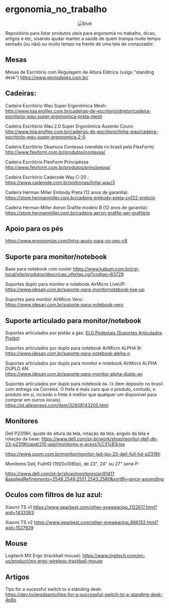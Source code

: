 # ergonomia_no_trabalho

<p align="center">
  <img src="https://raw.githubusercontent.com/luzfcb/ergonomia_no_trabalho/master/blue.png" alt="blue"/>
</p>


Repositório para listar produtos uteis para ergonomia no trabalho, dicas, artigos e etc, visando ajudar manter a saúde de quem trampa muito tempo sentado (ou não) ou muito tempo na frente de uma tela de computador.


## Mesas

Mesas de Escritório com Regulagem de Altura Elétrica (vulgo "standing desk") https://www.geniodesks.com.br/


## Cadeiras:


Cadeira Escritório Wau Super Ergonômica Mesh: http://www.loja.eroflex.com.br/cadeiras-de-escritorio/diretor/cadeira-escritorio-wau-super-ergonomica-preta-mesh

Cadeira Escritório Wau 2.0 Super Ergonômica Assento Couro: http://www.loja.eroflex.com.br/cadeiras-de-escritorio/linha-wau/cadeira-escritorio-wau-super-ergonomica-2-0

Cadeira Escritório Okamura Contessa (vendida no brasil pela FlexForm) http://www.flexform.com.br/produtos/contessa/

Cadeira Escritório FlexForm Principèssa http://www.flexform.com.br/produtos/principessa/

Cadeira Escritório Caderode Way C-20 : https://www.caderode.com.br/poltronas/linha-way/3

Cadeira Herman Miller Embody Preta (12 anos de garantia): https://store.hermanmiller.com.br/cadeira-embody-preta-cn122-preto/p

Cadeira Herman Miller Aeron Grafite modelo B (12 anos de garantia): https://store.hermanmiller.com.br/cadeira-aeron-grafite-aer-grafite/p


## Apoio para os pés


https://www.ergonomize.com/linha-apoio-para-os-pes-c8



## Suporte para monitor/notebook

Base para notebook com cooler https://www.kabum.com.br/cgi-local/site/produtos/descricao_ofertas.cgi?codigo=63729

Suportes duplo para monitor e notebook AirMicro LiveUP:  
https://www.idesan.com.br/suporte-para-monitornotebook-live-up


Suportes para monitor AirMicro Vero:  
https://www.idesan.com.br/suporte-para-notebook-vero


## Suporte articulado para monitor/notebook

Suportes articulados por pistão a gás: [ELG Pedestais (Suportes Articulados Pistão)](http://www.elgpedestais.com.br/produtos/suportes/suportes-com-pistao-a-gas/)

Suportes articulados por duplo para notebook AirMicro ALPHA N: 
https://www.idesan.com.br/suporte-para-notebook-alpha-n

Suportes articulados por duplo para monitor e notebook AirMicro ALPHA DUPLO AN:  
https://www.idesan.com.br/suporte-para-monitor-alpha-duplo-an


Suportes articulados por duplo para notebook `OA-7X` (tem deposito no brasil com entrega via Correios. O frete é mais caro que o produto, contudo, o produto em si, incluido o frete é melhor que qualquer um disponivel para comprar em outros locais):
https://pt.aliexpress.com/item/32808143205.html


## Monitores

Dell P2319H, ajuste de altura da tela, rotação da tela, angulo da tela e rotação da base: https://www.dell.com/pt-br/work/shop/monitor-dell-de-23-p2319h/apd/210-aqjj/monitores-e-acess%C3%B3rios

https://www.zoom.com.br/monitor/monitor-led-ips-23-dell-full-hd-p2319h


Monitores Dell, FullHD (1920x1080p), de 23", 24" ou 27" serie P:

https://www.dell.com/pt-br/shop/monitores/ar/8141?&appliedRefinements=2548,2549,2551,2543,2580&sortBy=price-ascending


## Oculos com filtros de luz azul:

 Xiaomi TS v1 https://www.gearbest.com/other-eyewear/pp_1122617.html?wid=1433363
 
 Xiaomi TS v2 https://www.gearbest.com/other-eyewear/pp_666152.html?wid=1527929
 
## Mouse
 
Logitech MX Ergo (trackball mouse): https://www.logitech.com/en-us/product/mx-ergo-wireless-trackball-mouse

## Artigos

Tips for a sucessful switch to a standing desk: https://dev.to/jerodsanto/tips-for-a-successful-switch-to-a-standing-desk-4p8o
